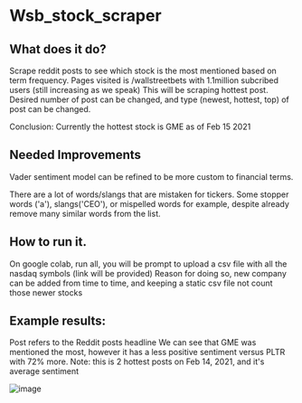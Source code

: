 # Wsb_stock_scraper

## What does it do?
Scrape reddit posts to see which stock is the most mentioned based on term frequency. Pages visited is /wallstreetbets with 1.1million subcribed users (still increasing as we speak) This will be scraping hottest post. Desired number of post can be changed, and type (newest, hottest, top) of post can be changed.

Conclusion: Currently the hottest stock is GME as of Feb 15 2021

## Needed Improvements 
Vader sentiment model can be refined to be more custom to financial terms.

There are a lot of words/slangs that are mistaken for tickers. Some stopper words ('a'), slangs('CEO'), or mispelled words for example, despite already remove many similar words from the list.

## How to run it.
On google colab, run all, you will be prompt to upload a csv file with all the nasdaq symbols (link will be provided)
Reason for doing so, new company can be added from time to time, and keeping a static csv file not count those newer stocks

## Example results:
Post refers to the Reddit posts headline
We can see that GME was mentioned the most, however it has a less positive sentiment versus PLTR with 72% more.
Note: this is 2 hottest posts on Feb 14, 2021, and it's average sentiment

![image](https://user-images.githubusercontent.com/25267825/113228887-dea98000-9263-11eb-85d1-f01e465c577f.png)


